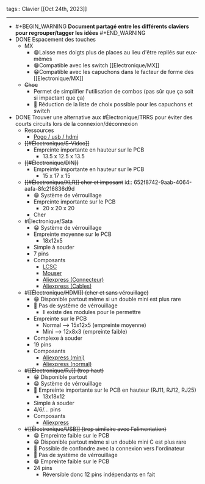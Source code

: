tags:: Clavier
[[Oct 24th, 2023]]
***

- #+BEGIN_WARNING
  **Document partagé entre les différents claviers pour regrouper/tagger les idées**
  #+END_WARNING
- DONE Espacement des touches
	- MX
		- 😁Laisse mes doigts plus de places au lieu d'être repliés sur eux-mêmes
		- 😁Compatible avec les switch [[Electronique/MX]]
		- 😁Compatible avec les capuchons dans le facteur de forme des [[Electronique/MX]]
	- ~~Choc~~
		- Permet de simplifier l'utilisation de combos (pas sûr que ça soit si impactant que ça)
		- 🤬 Réduction de la liste de choix possible pour les capuchons et switch
- DONE Trouver une alternative aux #Électronique/TRRS pour éviter des courts circuits lors de la connexion/déconnexion
	- Ressources
		- [Pogo / usb / hdmi](https://www.reddit.com/r/ErgoMechKeyboards/comments/16spm1h/magnetic_pogo_pinned_halves/)
	- ~~[[#Électronique/S-Video]]~~
		- Empreinte importante en hauteur sur le PCB
			- 13.5 x 12.5 x 13.5
	- ~~[[#Électronique/DIN]]~~
		- Empreinte importante en hauteur sur le PCB
			- 15 x 17 x 15
	- ~~[[#Électronique/XLR]] cher et imposant~~
	  id:: 652f8742-9aab-4064-aafa-8fc216836d9d
		- 😁 Système de vérrouillage
		- Empreinte importante sur le PCB
			- 20 x 20 x 20
		- Cher
	- #Électronique/Sata
		- 😁 Système de vérrouillage
		- Empreinte moyenne sur le PCB
			- 18x12x5
		- Simple à souder
		- 7 pins
		- Composants
			- [LCSC](https://www.lcsc.com/product-detail/Card-Edge-Connectors_HOAUC-HYCW02-SATA07-250B_C2926811.html)
			- [Mouser](https://www.mouser.fr/ProductDetail/Amphenol-Commercial-Products/SAT3M2132072TR?qs=BJlw7L4Cy79UIEFM%252B6D1uw%3D%3D)
			- [Aliexpress (Connecteur)](https://fr.aliexpress.com/w/wholesale-sata-female-pcb-smd.html?catId=0&initiative_id=SB_20230929041416&SearchText=sata+female+pcb+smd&spm=a2g0o.productlist.1000002.0)
			- [Aliexpress (Cables)](https://fr.aliexpress.com/item/1005002737010868.html?spm=a2g0n.productlist.0.0.4c9a5453n5maoQ&browser_id=c03b3c4f3c1d49c486e3e61e6c93ca60&aff_platform=msite&m_page_id=pmdhpyigobasochc18ae5627105171f293462196d7&gclid=&pdp_npi=4%40dis%21EUR%2114.38%214.64%21%21%21108.30%21%21%40211b801b16960655485365018eb7b1%2112000022125695288%21sea%21FR%210%21AB&algo_pvid=f223f1ec-9ce9-46bd-b05e-670340bef8f0)
	- ~~#[[Électronique/HDMI]] (cher et sans vérouillage)~~
		- 😁 Disponible partout même si un double mini est plus rare
		- 🤬 Pas de système de vérrouillage
			- Il existe des modules pour le permettre
		- Empreinte sur le PCB
			- Normal --> 15x12x5 (empreinte moyenne)
			- Mini --> 12x8x3 (empreinte faible)
		- Complexe à souder
		- 19 pins
		- Composants
			- [Aliexpress (mini)](https://fr.aliexpress.com/w/wholesale-mini-hdmi-femelle-smd.html?catId=0&initiative_id=SB_20230929024854&SearchText=mini+hdmi+femelle+smd&spm=a2g0o.productlist.1000002.0)
			- [Aliexpress (normal)](https://fr.aliexpress.com/w/wholesale-hdmi-femelle-smd.html?catId=0&initiative_id=SB_20230929042109&SearchText=hdmi+femelle+smd&spm=a2g0o.productlist.1000002.0)
	- ~~#[[Électronique/RJ]] (trop haut)~~
		- 😁 Disponible partout
		- 😁 Système de vérrouillage
		- 🤬 Empreinte importante sur le PCB en hauteur (RJ11, RJ12, RJ25)
			- 13x18x12
		- Simple à souder
		- 4/6/... pins
		- Composants
			- [Aliexpress](https://fr.aliexpress.com/item/1005004000121018.html)
	- ~~#[[Électronique/USB]] (trop similaire avec l'alimentation)~~
		- 😁 Empreinte faible sur le PCB
		- 😁 Disponible partout même si un double mini C est plus rare
		- 🤬 Possible de confondre avec la connexion vers l'ordinateur
		- 🤬 Pas de système de vérrouillage
		- 😁 Empreinte faible sur le PCB
		- 24 pins
			- Réversible donc 12 pins indépendants en fait